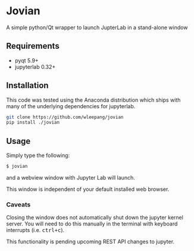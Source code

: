# Jovian

A simple python/Qt wrapper to launch JupterLab in a stand-alone window


## Requirements

* pyqt 5.9+
* jupyterlab 0.32+


## Installation

This code was tested using the Anaconda distribution which ships with many of the
underlying dependencies for jupyterlab.

```bash
git clone https://github.com/wleepang/jovian
pip install ./jovian
```


## Usage

Simply type the following:

```bash
$ jovian
```

and a webview window with Jupyter Lab will launch.

This window is independent of your default installed web browser.


### Caveats

Closing the window does not automatically shut down the jupyter kernel server.
You will need to do this manually in the terminal with keyboard interrupts (i.e. <kbd>ctrl+c</kbd>).

This functionality is pending upcoming REST API changes to jupyter.

